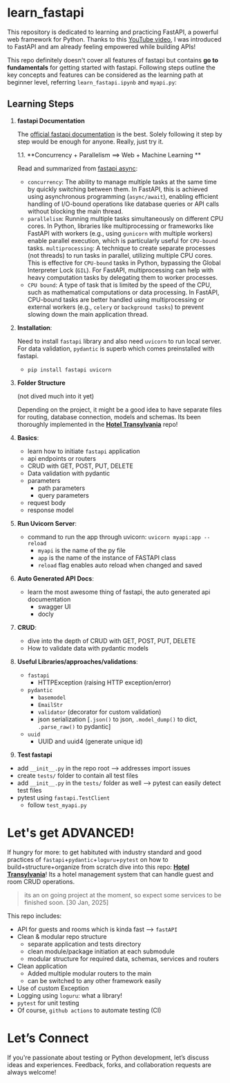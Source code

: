 # learn_fastapi

This repository is dedicated to learning and practicing FastAPI, a powerful web framework for Python. Thanks to this <a href="https://www.youtube.com/watch?v=tLKKmouUams">YouTube video</a>, I was introduced to FastAPI and am already feeling empowered while building APIs!

This repo definitely doesn't cover all features of fastapi but contains **go to fundamentals** for getting started with fastapi. Following steps outline the key concepts and features can be considered as the learning path at beginner level, referring `learn_fastapi.ipynb` and `myapi.py`:

## Learning Steps

1. **fastapi Documentation**

   The <a href="https://fastapi.tiangolo.com/learn/">official fastapi documentation</a> is the best. Solely following it step by step would be enough for anyone. Really, just try it.

   1.1. **Concurrency + Parallelism ==> Web + Machine Learning **

   Read and summarized from <a href="https://fastapi.tiangolo.com/async/">fastapi async</a>:
   
   - `concurrency`: The ability to manage multiple tasks at the same time by quickly switching between them. In FastAPI, this is achieved using asynchronous programming (`async/await`), enabling efficient handling of I/O-bound operations like database queries or API calls without blocking the main thread.
   - `parallelism`: Running multiple tasks simultaneously on different CPU cores. In Python, libraries like multiprocessing or frameworks like FastAPI with workers (e.g., using `gunicorn` with multiple workers) enable parallel execution, which is particularly useful for `CPU-bound` tasks.
      `multiprocessing`: A technique to create separate processes (not threads) to run tasks in parallel, utilizing multiple CPU cores. This is effective for `CPU-bound` tasks in Python, bypassing the Global Interpreter Lock (`GIL`). For FastAPI, multiprocessing can help with heavy computation tasks by delegating them to worker processes.
   - `CPU bound`: A type of task that is limited by the speed of the CPU, such as mathematical computations or data processing. In FastAPI, CPU-bound tasks are better handled using multiprocessing or external workers (e.g., `celery` or `background tasks`) to prevent slowing down the main application thread.

3. **Installation**:

   Need to install `fastapi` library and also need `uvicorn` to run local server. For data validation, `pydantic` is superb which comes preinstalled with fastapi.

   - `pip install fastapi uvicorn`

4. **Folder Structure**

   (not dived much into it yet)

   Depending on the project, it might be a good idea to have separate files for routing, database connection, models and schemas. Its been thoroughly implemented in the <a href="https://github.com/Ahnaf19/hotel_transylvania">**Hotel Transylvania**</a> repo!

5. **Basics**:

   - learn how to initiate `fastapi` application
   - api endpoints or routers
   - CRUD with GET, POST, PUT, DELETE
   - Data validation with pydantic
   - parameters
     - path parameters
     - query parameters
   - request body
   - response model

6. **Run Uvicorn Server**:

   - command to run the app through uvicorn: `uvicorn myapi:app --reload`
     - `myapi` is the name of the py file
     - `app` is the name of the instance of FASTAPI class
     - `reload` flag enables auto reload when changed and saved

7. **Auto Generated API Docs**:

   - learn the most awesome thing of fastapi, the auto generated api documentation
     - swagger UI
     - docly

8. **CRUD**:

   - dive into the depth of CRUD with GET, POST, PUT, DELETE
   - How to validate data with pydantic models

9. **Useful Libraries/approaches/validations**:

   - `fastapi`
     - HTTPException (raising HTTP exception/error)
   - `pydantic`
     - `basemodel`
     - `EmailStr`
     - `validator` (decorator for custom validation)
     - json serialization [`.json()` to json, `.model_dump()` to dict, `.parse_raw()` to pydantic]
   - `uuid`
     - UUID and uuid4 (generate unique id)

10. **Test fastapi**

   - add `__init__.py` in the repo root --> addresses import issues
   - create `tests/` folder to contain all test files
   - add `__init__.py` in the `tests/` folder as well --> pytest can easily detect test files
   - pytest using `fastapi.TestClient`
     - follow `test_myapi.py`

# Let's get ADVANCED!

   If hungry for more: to get habituted with industry standard and good practices of `fastapi`+`pydantic`+`loguru`+`pytest` on how to build+structure+organize from scratch dive into this repo: <a href="https://github.com/Ahnaf19/hotel_transylvania">**Hotel Transylvania**</a>! Its a hotel management system that can handle guest and room CRUD operations. 

   > its an on going project at the moment, so expect some services to be finished soon. [30 Jan, 2025]
   
   This repo includes:

   - API for guests and rooms which is kinda fast --> `fastAPI`
   - Clean & modular repo structure
      - separate application and tests directory
      - clean module/package initiation at each submodule
      - modular structure for required data, schemas, services and routers
   - Clean application
      - Added multiple modular routers to the main
      - can be switched to any other framework easily
   - Use of custom Exception
   - Logging using `loguru`: what a library!
   - `pytest` for unit testing
   - Of course, `github actions` to automate testing (CI)

# Let’s Connect

If you're passionate about testing or Python development, let’s discuss ideas and experiences. Feedback, forks, and collaboration requests are always welcome!
